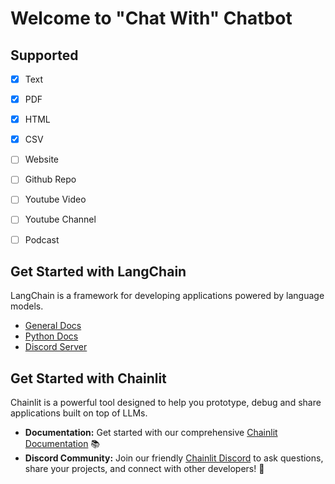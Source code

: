 # Welcome to "Chat With" Chatbot

## Supported

- [x] Text
- [x] PDF
- [x] HTML
- [x] CSV
- [ ] Website
- [ ] Github Repo
- [ ] Youtube Video
- [ ] Youtube Channel
- [ ] Podcast


## Get Started with LangChain

LangChain is a framework for developing applications powered by language models.

- [General Docs](https://docs.langchain.com/docs/)
- [Python Docs](https://python.langchain.com/en/latest/)
- [Discord Server](https://discord.gg/6adMQxSpJS)

## Get Started with Chainlit

Chainlit is a powerful tool designed to help you prototype, debug and share applications built on top of LLMs.

- **Documentation:** Get started with our comprehensive [Chainlit Documentation](https://docs.chainlit.io) 📚
- **Discord Community:** Join our friendly [Chainlit Discord](https://discord.gg/ZThrUxbAYw) to ask questions, share your projects, and connect with other developers! 💬
